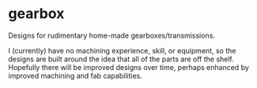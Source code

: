 # gearbox

Designs for rudimentary home-made gearboxes/transmissions.

I (currently) have no machining experience, skill, or equipment, so the designs
are built around the idea that all of the parts are off the shelf. Hopefully
there will be improved designs over time, perhaps enhanced by improved
machining and fab capabilities.
